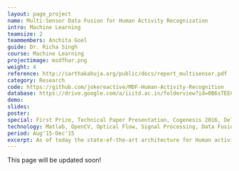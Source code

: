 ```yaml
---
layout: page_project
name: Multi-Sensor Data Fusion for Human Activity Recognization
intro: Machine Learning
teamsize: 2
teammembers: Anchita Goel
guide: Dr. Richa Singh
course: Machine Learning
projectimage: msdfhar.png
weight: 4
reference: http://sarthakahuja.org/public/docs/report_multisensor.pdf
category: Research
code: https://github.com/jokereactive/MDF-Human-Activity-Recognition
database: https://drive.google.com/a/iiitd.ac.in/folderview?id=0B6sTEEC-di3sQjYwZFJkRi1HOGM&usp=sharing
demo:
slides: 
poster: 
special: First Prize, Technical Paper Presentation, Cogenesis 2016, Delhi Technological University
technology: Matlab, OpenCV, Optical Flow, Signal Processing, Data Fusion
period: Aug'15-Dec'15
excerpt: As of today the state-of-the-art architecture for Human activity detection is found in two different domains. One is where wearable sensors like accelerometers, gyrometers mounted on smartphones and smartwatches are used and other where egocentric cameras are used. The use of egocentric cameras on human activity detection has just cropped up. We here perform data fusion between these two domains in an attempt to improve the performance of the existing architecture. Access to our database is available on request.
---
```

This page will be updated soon!